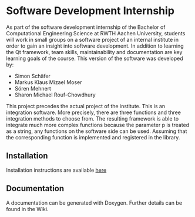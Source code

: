 # Software Development Internship

As part of the software development internship of the Bachelor of Computational Engineering Science at RWTH Aachen University, students will work in small groups on a software project of an internal institute in order to gain an insight into software development.
In addition to learning the Qt framework, team skills, maintainability and documentation are key learning goals of the course.
 This version of the software was developed by:
 - Simon Schäfer
 - Markus Klaus Mizael Moser
 - Sören Mehnert
 - Sharon Michael Rouf-Chowdhury
 
This project precedes the actual project of the institute.
This is an integration software.
More precisely, there are three functions and three integration methods to choose from.
The resulting framework is able to integrate much more complex functions because the parameter p is treated as a string, any functions on the software side can be used.
Assuming that the corresponding function is implemented and registered in the library.

## Installation

Installation instructions are available [here](code/README.md)

## Documentation

A documentation can be generated with Doxygen.
Further details can be found in the Wiki.

